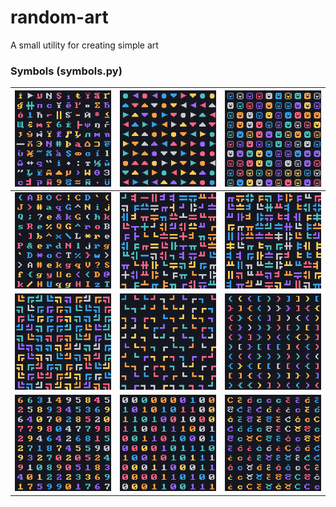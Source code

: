 # random-art

A small utility for creating simple art 

### Symbols (symbols.py)

| ![symbols1](/images/image1.png) | ![symbols2](/images/image2.png) | ![symbols3](/images/image3.png) |
|-|-|-|
| ![symbols4](/images/image4.png) | ![symbols5](/images/image5.png) | ![symbols6](/images/image6.png) |
| ![symbols7](/images/image7.png) | ![symbols8](/images/image8.png) | ![symbols9](/images/image9.png) |
| ![symbols10](/images/image10.png) | ![symbols11](/images/image11.png) | ![symbols12](/images/image12.png) |
